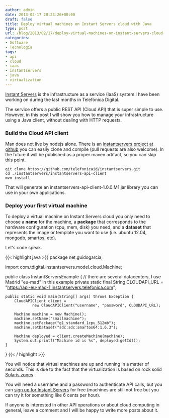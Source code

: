 ```yaml
---
author: admin
date: 2013-02-17 20:23:26+00:00
draft: false
title: Deploy virtual machines on Instant Servers cloud with Java
type: post
url: /blog/2013/02/17/deploy-virtual-machines-on-instant-servers-cloud-with-java/
categories:
- Software
- Tecnología
tags:
- api
- cloud
- iaas
- instantservers
- java
- virtualization
---
```


[Instant Servers](http://cloud.telefonica.com/instantservers/) is the infrastructure as a service (IaaS) system I have been working on during the last months in Telefónica Digital.

The service offers a public REST API (Cloud API) that is super simple to use. However, in this post I will show you how to manage your infrastructure using a Java client, without dealing with HTTP requests.

### Build the Cloud API client

Man does not live by nodejs alone. There is an [instantservers project at github](https://github.com/telefonicaid/instantservers.git) you can easily clone and compile (pull requests are also welcome). In the future it will be published as a proper maven artifact, so you can skip this point.

    git clone https://github.com/telefonicaid/instantservers.git
    cd ./instantservers/instantservers-api-client
    mvn install

That will generate an instantservers-api-client-1.0.0.M1.jar library you can use in your own applications.

### Deploy your first virtual machine

To deploy a virtual machine on Instant Servers cloud you only need to choose a **name** for the machine, a **package** that corresponds to the hardware configuration (cpu, mem, disk) you need, and a **dataset** that represents the image or template you want to use (i.e. ubuntu 12.04, mongodb, smartos, etc).

Let's code speak.

{{< highlight java >}}
package net.guidogarcia;

import com.tdigital.instantservers.model.cloud.Machine;

public class InstantServersExample {
    // there are several datacenters, I use Madrid "eu-mad" in this example
    private static final String CLOUDAPI_URL =
            "https://api-eu-mad-1.instantservers.telefonica.com";

    public static void main(String[] args) throws Exception {
        CloudAPIClient client =
                new CloudAPIClient("username", "password", CLOUDAPI_URL);

        Machine machine = new Machine();
        machine.setName("smallmachine");
        machine.setPackage("g1_standard_1cpu_512mb");
        machine.setDataset("sdc:sdc:smartos64:1.6.3");

        Machine deployed = client.createMachine(machine);
        System.out.printf("Machine id is %s", deployed.getId());
    }
}
{{< / highlight >}}

You will notice that virtual machines are up and running in a matter of seconds. This is due to the fact that the virtualization is based on rock solid [Solaris zones](http://en.wikipedia.org/wiki/Solaris_Containers).

You will need a username and a password to authenticate API calls, but you can [sign up for Instant Servers](http://cloud.telefonica.com/instantservers/) for free (machines are still not free but you can try it for something like 6 cents per hour).

If anyone is interested in other API operations or about cloud computing in general, leave a comment and I will be happy to write more posts about it.
